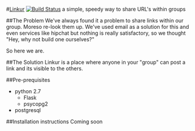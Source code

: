 #[Linkur](http://linkur.co.in) [![Build Status](https://travis-ci.org/Linkur/linkur.png?branch=v2)](https://travis-ci.org/Linkur/linkur)
a simple, speedy way to share URL's within groups

##The Problem
We've always found it a problem to share links within our group. Moreso re-look them up. We've used email as a solution for this and even services like hipchat but nothing is really satisfactory, so we thought "Hey, why not build one ourselves?" 

So here we are. 

##The Solution
Linkur is a place where anyone in your "group" can post a link and its visible to the others. 

##Pre-prequisites
* python 2.7
    * Flask
    * psycopg2
* postgresql

##Installation instructions
Coming soon

